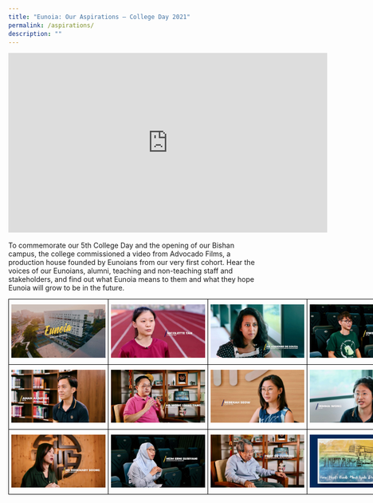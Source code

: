 ```yaml
---
title: "Eunoia: Our Aspirations – College Day 2021"
permalink: /aspirations/
description: ""
---
```

<center><iframe title="vimeo-player" src="https://player.vimeo.com/video/584060304?h=76da7f69a6" width="640" height="360" frameborder="0"    allowfullscreen></iframe></center>

To commemorate our 5th College Day and the opening of our Bishan campus, the college commissioned a video from Advocado Films, a production house founded by Eunoians from our very first cohort. Hear the voices of our Eunoians, alumni, teaching and non-teaching staff and stakeholders, and find out what Eunoia means to them and what they hope Eunoia will grow to be in the future.

<style type="text/css">
.tg  {border-collapse:collapse;border-spacing:0;margin:0px auto;}
.tg td{border-color:black;border-style:solid;border-width:1px;font-family:Arial, sans-serif;font-size:14px;
  overflow:hidden;padding:10px 5px;word-break:normal;}
.tg th{border-color:black;border-style:solid;border-width:1px;font-family:Arial, sans-serif;font-size:14px;
  font-weight:normal;overflow:hidden;padding:10px 5px;word-break:normal;}
.tg .tg-nrix{text-align:center;vertical-align:middle}
</style>
<table class="tg" style="undefined;table-layout: fixed; width: 800px">
<colgroup>
<col style="width: 200px">
<col style="width: 200px">
<col style="width: 200px">
<col style="width: 200px">
</colgroup>
<tbody>
  <tr>
    <td class="tg-nrix"><a href = "linkhere" target = "_self"> 
          <img src="/images/Aspirations-01-1024x576.jpeg" 
     style="width:100%"></a></td>
    <td class="tg-nrix"><a href = "linkhere" target = "_self"> 
          <img src="/images/Aspirations-02-1024x576.jpeg" 
     style="width:100%"></a></td>
    <td class="tg-nrix"><a href = "linkhere" target = "_self"> 
          <img src="/images/Aspirations-03-1024x576.jpeg" 
     style="width:100%"></a></td>
    <td class="tg-nrix"><a href = "linkhere" target = "_self"> 
          <img src="/images/Aspirations-04-1024x576.jpeg" 
     style="width:100%"></a></td>
  </tr>
  <tr>
    <td class="tg-nrix"><a href = "linkhere" target = "_self"> 
          <img src="/images/Aspirations-05-1024x576.jpeg" 
     style="width:100%"></a></td>
    <td class="tg-nrix"><a href = "linkhere" target = "_self"> 
          <img src="/images/Aspirations-06-1024x576.jpeg" 
     style="width:100%"></a></td>
    <td class="tg-nrix"><a href = "linkhere" target = "_self"> 
          <img src="/images/Aspirations-07-1024x576.jpeg" 
     style="width:100%"></a></td>
    <td class="tg-nrix"><a href = "linkhere" target = "_self"> 
          <img src="/images/Aspirations-08-1024x576.jpeg" 
     style="width:100%"></a></td>
  </tr>
  <tr>
    <td class="tg-nrix"><a href = "linkhere" target = "_self"> 
          <img src="/images/Aspirations-09-1024x576.jpeg" 
     style="width:100%"></a></td>
    <td class="tg-nrix"><a href = "linkhere" target = "_self"> 
          <img src="/images/Aspirations-10-1024x576.jpeg" 
     style="width:100%"></a></td>
    <td class="tg-nrix"><a href = "linkhere" target = "_self"> 
          <img src="/images/Aspirations-11-1024x576.jpeg" 
     style="width:100%"></a></td>
    <td class="tg-nrix"><a href = "linkhere" target = "_self"> 
          <img src="/images/Aspirations-12-1024x576.jpeg" 
     style="width:100%"></a></td>
  </tr>
</tbody>
</table>